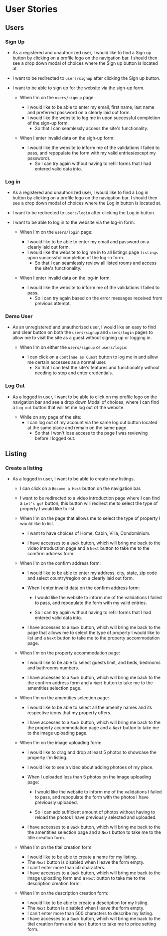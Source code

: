 # User Stories

## Users

### Sign Up

- As a registered and unauthorized user, I would like to find a Sign up button by clicking on a profile logo on the navigation bar. I should then see a drop down modal of choices where the Sign up button is located at. 
- I want to be redirected to `users/signup` after clicking the Sign up button.
- I want to be able to sign up for the website via the sign-up form.

    - When I'm on the `users/signup` page:

        - I would like to be able to enter my email, first name, last name and preferred password on a clearly laid out form.
        - I would like the website to log me in upon successful completion of the sign-up form.
            - So that I can seamlessly access the site's functionality.    
    - When I enter invalid data on the sigh-up form:

        - I would like the website to inform me of the validations I failed to pass, and repopulate the form with my valid entries(except my password).
            - So I can try again without having to refill forms that I had entered valid data into.

### Log in

- As a registered and unauthorized user, I would like to find a Log in button by clicking on a profile logo on the navigation bar. I should then see a drop down modal of choices where the Log in button is located at. 
- I want to be redirected to `users/login` after clicking the Log in button.
- I want to be able to log in to the website via the log-in form.

    - When I'm on the `users/login` page:

        - I would like to be able to enter my email and password on a clearly laid out form.
        - I would like the website to log me in to all listings page `listings` upon successful completion of the log-in form.
            - So that I can seamlessly review all listed rooms and access the site's functionality.
    - When I enter invalid data on the log-in form:

        - I would like the website to inform me of the validations I failed to pass.
            - So I can try again based on the error messages received from previous attempt.

### Demo User

- As an unregistered and unauthorized user, I would like an easy to find and clear button on both the `users/signup` and `users/login` pages to allow me to visit the site as a guest without signing up or logging in.

    - When I'm on either the `users/signup` or `users/login`:
    
        - I can click on a `Continue as Guest` button to log me in and allow me certain accesses as a normal user.
            - So that I can test the site's features and functionality without needing to stop and enter credentials.

### Log Out

- As a logged in user, I want to be able to click on my profile logo on the navigation bar and see a drop down Modal of choices, where I can find a `Log out` button that will let me log out of the website.

    - While on any page of the site:
        - I can log out of my account via the same log out button located at the same place and remain on the same page.
            - So that I won't lose access to the page I was reviewing before I logged out.


## Listing

### Create a listing

- As a logged in user, I want to be able to create new listings.
    - I can click on a `Become a Host` button on the navigation bar. 

    - I want to be redirected to a video introduction page where I can find a `Let's go!` button, this button will redirect me to select the type of property I would like to list.

    - When I'm on the page that allows me to select the type of property I would like to list. 
        - I want to have choices of Home, Cabin, Villa, Condominium.

        - I have accesses to a `Back` button, which will bring me back to the video introduction page and a `Next` button to take me to the comfirm address form.

    - When I'm on the confirm address form:

        - I would like to be able to enter my address, city, state, zip code and select country/region on a clearly laid out form.

        - When I enter invalid data on the confirm address form:

            - I would like the website to inform me of the validations I failed to pass, and repopulate the form with my valid entries.

            - So I can try again without having to refill forms that I had entered valid data into.

        - I have accesses to a `Back` button, which will bring me back to the page that allows me to select the type of property I would like to list and a `Next` button to take me to the property accommodation page.

    - When I'm on the property accommodation page:

        - I would like to be able to select guests limit, and beds, bedrooms and bathrooms numbers.

        - I have accesses to a `Back` button, which will bring me back to the the confirm address form and a `Next` button to take me to the amentities selection page.

    - When I'm on the amentities selection page:

        - I would like to be able to select all the amenity names and its respective icons that my property offers.

        - I have accesses to a `Back` button, which will bring me back to the the property accommodation page and a `Next` button to take me to the image uploading page.

    - When I'm on the image uploading form:

        - I would like to drag and drop at least 5 photos to showcase the property I'm listing.

        - I would like to see a video about adding photoes of my place.

        - When I uploaded less than 5 photos on the image uploading page:

            - I would like the website to inform me of the validations I failed to pass, and repopulate the form with the photos I have previously uploaded.

            - So I can add sufficient amount of photos without having to reload the photos I have previously selected and uploaded.

        - I have accesses to a `Back` button, which will bring me back to the the amentities selection page and a `Next` button to take me to the title creation form.
    
    - When I'm on the titel creation form:

        - I would like to be able to create a name for my listing.
        - The `Next` button is disabled when I leave the form empty. 
        - I can't enter more than 50 characters.
        - I have accesses to a `Back` button, which will bring me back to the image uploading form and a `Next` button to take me to the description creation form.

    - When I'm on the description creation form:

        - I would like to be able to create a description for my listing.
        - The `Next` button is disabled when I leave the form empty. 
        - I can't enter more than 500 characters to describe my listing.
        - I have accesses to a `Back` button, which will bring me back to the titel creation form and a `Next` button to take me to price setting form.


        
        


        
                





